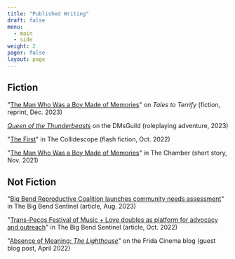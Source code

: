 ```yaml
---
title: "Published Writing"
draft: false
menu:
  - main
  - side
weight: 2
pager: false
layout: page
---
```


## Fiction

"[The Man Who Was a Boy Made of Memories](https://talestoterrify.com/episodes/619-z-j-garcia-samuel-feldstein/)" on *Tales to Terrify* (fiction, reprint, Dec. 2023)

[*Queen of the Thunderbeasts*](https://www.dmsguild.com/product/426630/Queen-of-the-Thunderbeasts?affiliate_id=1701028) on the DMsGuild (roleplaying adventure, 2023)

"[The First](https://thecollidescope.com/2022/10/16/the-first/)" in The Collidescope (flash fiction, Oct. 2022)

"[The Man Who Was a Boy Made of Memories](https://thechambermagazine.com/2021/11/12/the-man-who-was-a-boy-made-of-memories-science-fiction-horror-by-samuel-feldstein/)" in The Chamber (short story, Nov. 2021)

## Not Fiction

"[Big Bend Reproductive Coalition launches community needs assessment](https://bigbendsentinel.com/2023/08/09/big-bend-reproductive-coalition-launches-community-needs-assessment-with-inaugural-town-hal/?mc_cid=b24b0bb606)" in The Big Bend Sentinel (article, Aug. 2023)

"[Trans-Pecos Festival of Music + Love doubles as platform for advocacy and outreach](https://bigbendsentinel.com/2022/10/05/trans-pecos-festival-of-music-love-doubles-as-platform-for-advocacy-and-outreach/)" in The Big Bend Sentinel (article, Oct. 2022)

"[Absence of Meaning: *The Lighthouse*](https://thefridacinema.org/film-criticism/absence-of-meaning-the-lighthouse/)" on the Frida Cinema blog (guest blog post, April 2022)
